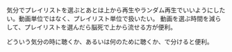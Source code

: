気分でプレイリストを選ぶとあとは上から再生やランダム再生でいいようにしたい。動画単位ではなく、プレイリスト単位で扱いたい。
動画を選ぶ時間を減らして、プレイリストを選んだら脳死で上から流せる方が便利。

どういう気分の時に聴くか、あるいは何のために聴くか、で分けると便利。
